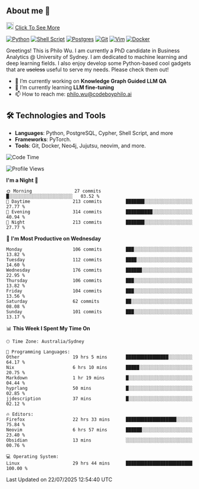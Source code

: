 ## About me 🤗

<a href="#"><img src="https://media.giphy.com/media/hvRJCLFzcasrR4ia7z/giphy.gif" width="20px" height="20px"></a> [Click To See More](https://codeboyphilo.github.io)

[![Python](https://img.shields.io/badge/python-3670A0?style=for-the-badge&logo=python&logoColor=ffdd54)](#)
[![Shell Script](https://img.shields.io/badge/shell_script-%23121011.svg?style=for-the-badge&logo=gnu-bash&logoColor=white)](#)
[![Postgres](https://img.shields.io/badge/postgres-%23316192.svg?style=for-the-badge&logo=postgresql&logoColor=white)](#)
[![Git](https://img.shields.io/badge/git-%23F05033.svg?style=for-the-badge&logo=git&logoColor=white)](#)
[![Vim](https://img.shields.io/badge/VIM-%2311AB00.svg?style=for-the-badge&logo=vim&logoColor=white)](#)
[![Docker](https://img.shields.io/badge/docker-%230db7ed.svg?style=for-the-badge&logo=docker&logoColor=white)](#)

Greetings! This is Philo Wu. I am currently a PhD candidate in Business Analytics \@ University of Sydney. I am dedicated to machine learning and deep learning fields. I also enjoy develop some Python-based cool gadgets that are ~~useless~~ useful to serve my needs. Please check them out!

- 🔭 I’m currently working on **Knowledge Graph Guided LLM QA**
- 🌱 I’m currently learning **LLM fine-tuning**
- 📫 How to reach me: philo.wu@codeboyphilo.ai

## 🛠 Technologies and Tools
- **Languages**: Python, PostgreSQL, Cypher, Shell Script, and more
- **Frameworks**: PyTorch.
- **Tools**: Git, Docker, Neo4j, Jujutsu, neovim, and more.

<!--START_SECTION:waka-->
![Code Time](http://img.shields.io/badge/Code%20Time-921%20hrs%2054%20mins-blue)

![Profile Views](http://img.shields.io/badge/Profile%20Views-5-blue)

**I'm a Night 🦉** 

```text
🌞 Morning                27 commits          █░░░░░░░░░░░░░░░░░░░░░░░░   03.52 % 
🌆 Daytime                213 commits         ███████░░░░░░░░░░░░░░░░░░   27.77 % 
🌃 Evening                314 commits         ██████████░░░░░░░░░░░░░░░   40.94 % 
🌙 Night                  213 commits         ███████░░░░░░░░░░░░░░░░░░   27.77 % 
```
📅 **I'm Most Productive on Wednesday** 

```text
Monday                   106 commits         ███░░░░░░░░░░░░░░░░░░░░░░   13.82 % 
Tuesday                  112 commits         ████░░░░░░░░░░░░░░░░░░░░░   14.60 % 
Wednesday                176 commits         ██████░░░░░░░░░░░░░░░░░░░   22.95 % 
Thursday                 106 commits         ███░░░░░░░░░░░░░░░░░░░░░░   13.82 % 
Friday                   104 commits         ███░░░░░░░░░░░░░░░░░░░░░░   13.56 % 
Saturday                 62 commits          ██░░░░░░░░░░░░░░░░░░░░░░░   08.08 % 
Sunday                   101 commits         ███░░░░░░░░░░░░░░░░░░░░░░   13.17 % 
```


📊 **This Week I Spent My Time On** 

```text
🕑︎ Time Zone: Australia/Sydney

💬 Programming Languages: 
Other                    19 hrs 5 mins       ████████████████░░░░░░░░░   64.17 % 
Nix                      6 hrs 10 mins       █████░░░░░░░░░░░░░░░░░░░░   20.75 % 
Markdown                 1 hr 19 mins        █░░░░░░░░░░░░░░░░░░░░░░░░   04.44 % 
hyprlang                 50 mins             █░░░░░░░░░░░░░░░░░░░░░░░░   02.85 % 
jjdescription            37 mins             █░░░░░░░░░░░░░░░░░░░░░░░░   02.12 % 

🔥 Editors: 
Firefox                  22 hrs 33 mins      ███████████████████░░░░░░   75.84 % 
Neovim                   6 hrs 57 mins       ██████░░░░░░░░░░░░░░░░░░░   23.40 % 
Obsidian                 13 mins             ░░░░░░░░░░░░░░░░░░░░░░░░░   00.76 % 

💻 Operating System: 
Linux                    29 hrs 44 mins      █████████████████████████   100.00 % 
```


 Last Updated on 22/07/2025 12:54:40 UTC
<!--END_SECTION:waka-->
